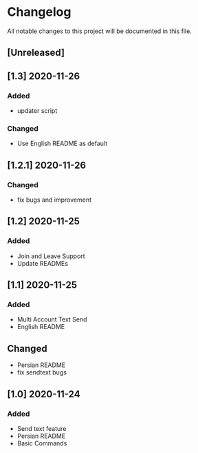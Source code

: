 # Changelog

All notable changes to this project will be documented in this file.

## [Unreleased]

## [1.3] 2020-11-26

### Added

- updater script

### Changed

- Use English README as default

## [1.2.1] 2020-11-26

### Changed

- fix bugs and improvement

## [1.2] 2020-11-25

### Added

- Join and Leave Support
- Update READMEs

## [1.1] 2020-11-25

### Added

- Multi Account Text Send
- English README

## Changed

- Persian README
- fix sendtext bugs

## [1.0] 2020-11-24

### Added

- Send text feature
- Persian README
- Basic Commands
